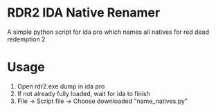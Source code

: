 # RDR2 IDA Native Renamer
A simple python script for ida pro which names all natives for red dead redemption 2

# Usage
1. Open rdr2.exe dump in ida pro
2. If not already fully loaded, wait for ida to finish
3. File -> Script file -> Choose downloaded "name_natives.py"
